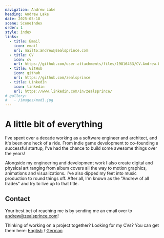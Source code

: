 ```yaml
---
navigation: Andrew Lake
heading: Andrew Lake
date: 2025-05-18
scene: SceneIndex
order: 1
style: index
links:
  - title: Email
    icon: email
    url: mailto:andrew@zealsprince.com
  - title: CV
    icon: cv
    url: https://github.com/user-attachments/files/19816433/CV.Andrew.Lake.2025.EN.NA.Sanitized.pdf
  - title: GitHub
    icon: github
    url: https://github.com/zealsprince
  - title: LinkedIn
    icon: linkedin
    url: https://www.linkedin.com/in/zealsprince/
# gallery:
#   - /images/mod1.jpg
---
```


# A little bit of everything

I've spent over a decade working as a software engineer and architect, and it's been one heck of a ride. From indie game development to co-founding a successful startup, I've had the chance to build some awesome things over the years!

Alongside my engineering and development work I also create digital and physical art ranging from album covers all the way to motion graphics, animations and visualizations. I've also dipped my feet into music production to round things off. After all, I'm known as the "Andrew of all trades" and try to live up to that title.

## Contact

Your best bet of reaching me is by sending me an email over to [andrew@zealsprince.com](mailto:andrew@zealsprince.com)!

Thinking of working on a project together? Looking for my CVs? You can get them here: [English](https://github.com/user-attachments/files/19816433/CV.Andrew.Lake.2025.EN.NA.Sanitized.pdf) / [German](https://github.com/user-attachments/files/19816432/CV.Andrew.Lake.2025.DE.Sanitized.pdf)
